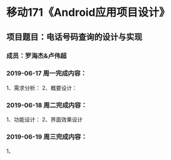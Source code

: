 # 移动171《Android应用项目设计》
## 项目题目：电话号码查询的设计与实现
### 成员：罗海杰&卢伟超

### 2019-06-17 周一完成内容：
1、需求分析：
2、概要设计：


### 2019-06-18 周二完成内容：
1、功能设计：
2、界面效果设计


### 2019-06-19 周三完成内容：
1、
